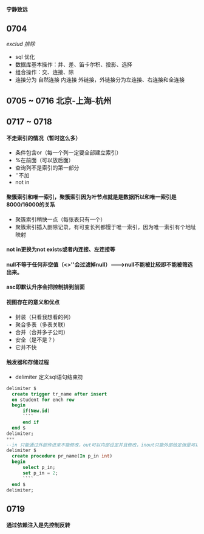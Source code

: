 #### 宁静致远
## 0704
*exclud 排除*
* sql 优化
* 数据库基本操作：并、差、笛卡尔积、投影、选择
* 组合操作：交、连接、除
* 连接分为 自然连接 内连接 外链接，外链接分为左连接、右连接和全连接
## 0705 ~ 0716 北京-上海-杭州
## 0717 ~ 0718
#### 不走索引的情况（暂时这么多）
* 条件包含or（每一个列一定要全部建立索引）
* %在前面（可以放后面）
* 查询列不是索引的第一部分
* ''不加
* not in
#### 聚簇索引和唯一索引，聚簇索引因为叶节点就是是数据所以和唯一索引是8000/16000的关系  
* 聚簇索引稍快一点（每张表只有一个）
* 聚簇索引插入删除记录，有可变长列都慢于唯一索引，因为唯一索引有个地址映射
#### not in更换为not exists或者内连接、左连接等
#### null不等于任何非空值（<>''会过滤掉null）--->null不能被比较即不能被筛选出来。
#### asc即默认升序会把控制排到前面
#### 视图存在的意义和优点
* 封装（只看我想看的列）
* 聚合多表（多表关联）
* 合并（合并多子公司）
* 安全（是不是？）
* 它并不快
#### 触发器和存储过程
* delimiter 定义sql语句结束符
```` sql
delimiter $
  create trigger tr_name after insert
  on student for ench row
  begin
      if(New.id)
      ````
      end if
  end $    
delimiter;
***
--in 只能通过外部传进来不能修改，out可以内部设定并且修改，inout只能外部给定但是可以修改
delimiter $
  create procedure pr_name(In p_in int)
  begin
      select p_in;
      set p_in = 2;
      ````
  end $
delimiter;
````
## 0719 
#### 通过依赖注入是先控制反转

